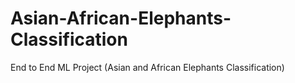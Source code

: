 # Asian-African-Elephants-Classification
End to End ML Project (Asian and African Elephants Classification)
